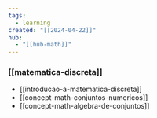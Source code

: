 ```yaml
---
tags:
  - learning
created: "[[2024-04-22]]"
hub:
  - "[[hub-math]]"
---
```

### [[matematica-discreta]]

- [[introducao-a-matematica-discreta]]
- [[concept-math-conjuntos-numericos]]
- [[concept-math-algebra-de-conjuntos]]